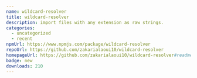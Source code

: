 ```yaml
---
name: wildcard-resolver
title: wildcard-resolver
description: import files with any extension as raw strings.
categories:
  - uncategorized
  - recent
npmUrl: https://www.npmjs.com/package/wildcard-resolver
repoUrl: https://github.com/zakarialaoui10/wildcard-resolver
homepageUrl: https://github.com/zakarialaoui10/wildcard-resolver#readme
badge: new
downloads: 210
---
```

